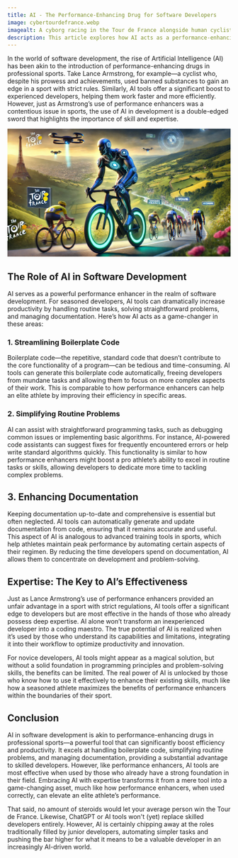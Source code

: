 ```yaml
---
title: AI - The Performance-Enhancing Drug for Software Developers
image: cybertourdefrance.webp
imagealt: A cyborg racing in the Tour de France alongside human cyclists.
description: This article explores how AI acts as a performance-enhancing tool for developers, streamlining tasks like boilerplate code, easy problems, and documentation. It compares AI’s impact on experienced developers to the use of performance-enhancing drugs in sports, noting that while AI boosts productivity, it doesn't replace skilled developers but may reduce the need for junior roles.
---
```


In the world of software development, the rise of Artificial Intelligence (AI) has been akin to the introduction of performance-enhancing drugs in professional sports. Take Lance Armstrong, for example—a cyclist who, despite his prowess and achievements, used banned substances to gain an edge in a sport with strict rules. Similarly, AI tools offer a significant boost to experienced developers, helping them work faster and more efficiently. However, just as Armstrong’s use of performance enhancers was a contentious issue in sports, the use of AI in development is a double-edged sword that highlights the importance of skill and expertise.

![Cyborgs running the tour de france](/images/cybertourdefrance.webp "Cyber Tour De France")

## The Role of AI in Software Development

AI serves as a powerful performance enhancer in the realm of software development. For seasoned developers, AI tools can dramatically increase productivity by handling routine tasks, solving straightforward problems, and managing documentation. Here’s how AI acts as a game-changer in these areas:

### 1. Streamlining Boilerplate Code

Boilerplate code—the repetitive, standard code that doesn’t contribute to the core functionality of a program—can be tedious and time-consuming. AI tools can generate this boilerplate code automatically, freeing developers from mundane tasks and allowing them to focus on more complex aspects of their work. This is comparable to how performance enhancers can help an elite athlete by improving their efficiency in specific areas.

### 2. Simplifying Routine Problems

AI can assist with straightforward programming tasks, such as debugging common issues or implementing basic algorithms. For instance, AI-powered code assistants can suggest fixes for frequently encountered errors or help write standard algorithms quickly. This functionality is similar to how performance enhancers might boost a pro athlete’s ability to excel in routine tasks or skills, allowing developers to dedicate more time to tackling complex problems.

## 3. Enhancing Documentation

Keeping documentation up-to-date and comprehensive is essential but often neglected. AI tools can automatically generate and update documentation from code, ensuring that it remains accurate and useful. This aspect of AI is analogous to advanced training tools in sports, which help athletes maintain peak performance by automating certain aspects of their regimen. By reducing the time developers spend on documentation, AI allows them to concentrate on development and problem-solving.

## Expertise: The Key to AI’s Effectiveness

Just as Lance Armstrong’s use of performance enhancers provided an unfair advantage in a sport with strict regulations, AI tools offer a significant edge to developers but are most effective in the hands of those who already possess deep expertise. AI alone won’t transform an inexperienced developer into a coding maestro. The true potential of AI is realized when it’s used by those who understand its capabilities and limitations, integrating it into their workflow to optimize productivity and innovation.

For novice developers, AI tools might appear as a magical solution, but without a solid foundation in programming principles and problem-solving skills, the benefits can be limited. The real power of AI is unlocked by those who know how to use it effectively to enhance their existing skills, much like how a seasoned athlete maximizes the benefits of performance enhancers within the boundaries of their sport.

## Conclusion

AI in software development is akin to performance-enhancing drugs in professional sports—a powerful tool that can significantly boost efficiency and productivity. It excels at handling boilerplate code, simplifying routine problems, and managing documentation, providing a substantial advantage to skilled developers. However, like performance enhancers, AI tools are most effective when used by those who already have a strong foundation in their field. Embracing AI with expertise transforms it from a mere tool into a game-changing asset, much like how performance enhancers, when used correctly, can elevate an elite athlete’s performance.

That said, no amount of steroids would let your average person win the Tour de France. Likewise, ChatGPT or AI tools won't (yet) replace skilled developers entirely. However, AI is certainly chipping away at the roles traditionally filled by junior developers, automating simpler tasks and pushing the bar higher for what it means to be a valuable developer in an increasingly AI-driven world.
